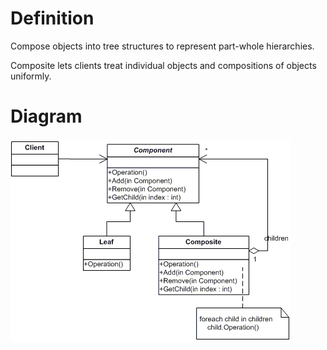 # Definition
Compose objects into tree structures to represent part-whole hierarchies.

Composite lets clients treat individual objects and compositions of objects uniformly.

# Diagram
![Singleton](uml-diagram.gif)
